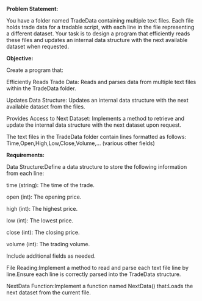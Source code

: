 **Problem Statement:**

You have a folder named TradeData containing multiple text files. Each file holds trade data for a tradable script, with each line in the file representing a different dataset. 
Your task is to design a program that efficiently reads these files and updates an internal data structure with the next available dataset when requested.

**Objective:**

Create a program that:

Efficiently Reads Trade Data: Reads and parses data from multiple text files within the TradeData folder.

Updates Data Structure: Updates an internal data structure with the next available dataset from the files.

Provides Access to Next Dataset: Implements a method to retrieve and update the internal data structure with the next dataset upon request.

The text files in the TradeData folder contain lines formatted as follows:
Time,Open,High,Low,Close,Volume,... (various other fields)


**Requirements:**

Data Structure:Define a data structure to store the following information from each line:

time (string): The time of the trade.

open (int): The opening price.

high (int): The highest price.

low (int): The lowest price.

close (int): The closing price.

volume (int): The trading volume.

Include additional fields as needed.

File Reading:Implement a method to read and parse each text file line by line.Ensure each line is correctly parsed into the TradeData structure.

NextData Function:Implement a function named NextData() that:Loads the next dataset from the current file.

